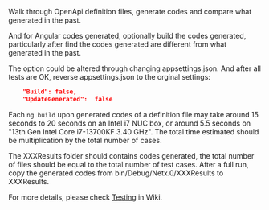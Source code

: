 Walk through OpenApi definition files, generate codes and compare what generated in the past.

And for Angular codes generated, optionally build the codes generated, particularly after find the codes generated are different from what generated in the past.

The option could be altered through changing appsettings.json. And after all tests are OK, reverse appsettings.json to the orginal settings:

```json
	"Build": false,
	"UpdateGenerated":  false
```

Each `ng build` upon generated codes of a definition file may take around 15 seconds to 20 seconds on an Intel i7 NUC box, or around 5.5 seconds on "13th Gen Intel Core i7-13700KF 3.40 GHz". The total time estimated should be multiplication by the total number of cases.

The XXXResults folder should contains codes generated, the total number of files should be equal to the total number of test cases. After a full run, copy the generated codes from bin/Debug/Netx.0/XXXResults to XXXResults. 

For more details, please check [Testing](https://github.com/zijianhuang/openapiclientgen/wiki/Testing) in Wiki.